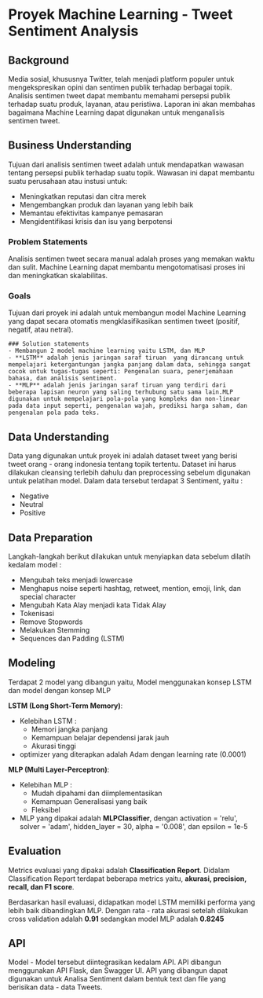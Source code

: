 #  Proyek Machine Learning - Tweet Sentiment Analysis 

## Background

Media sosial, khususnya Twitter, telah menjadi platform populer untuk mengekspresikan opini dan sentimen publik terhadap berbagai topik. Analisis sentimen tweet dapat membantu memahami persepsi publik terhadap suatu produk, layanan, atau peristiwa. Laporan ini akan membahas bagaimana Machine Learning dapat digunakan untuk menganalisis sentimen tweet.

## Business Understanding

Tujuan dari analisis sentimen tweet adalah untuk mendapatkan wawasan tentang persepsi publik terhadap suatu topik. Wawasan ini dapat membantu suatu perusahaan atau instusi untuk:

- Meningkatkan reputasi dan citra merek
- Mengembangkan produk dan layanan yang lebih baik
- Memantau efektivitas kampanye pemasaran
- Mengidentifikasi krisis dan isu yang berpotensi

### Problem Statements

Analisis sentimen tweet secara manual adalah proses yang memakan waktu dan sulit. Machine Learning dapat membantu mengotomatisasi proses ini dan meningkatkan skalabilitas.

### Goals

Tujuan dari proyek ini adalah untuk membangun model Machine Learning yang dapat secara otomatis mengklasifikasikan sentimen tweet (positif, negatif, atau netral).

    ### Solution statements
    - Membangun 2 model machine learning yaitu LSTM, dan MLP
    - **LSTM** adalah jenis jaringan saraf tiruan  yang dirancang untuk mempelajari ketergantungan jangka panjang dalam data, sehingga sangat cocok untuk tugas-tugas seperti: Pengenalan suara, penerjemahaan bahasa, dan analisis sentiment.
    - **MLP** adalah jenis jaringan saraf tiruan yang terdiri dari beberapa lapisan neuron yang saling terhubung satu sama lain.MLP digunakan untuk mempelajari pola-pola yang kompleks dan non-linear pada data input seperti, pengenalan wajah, prediksi harga saham, dan pengenalan pola pada teks.

## Data Understanding
Data yang digunakan untuk proyek ini adalah dataset tweet yang berisi tweet orang - orang indonesia tentang topik tertentu. Dataset ini harus dilakukan cleansing terlebih dahulu dan preprocessing sebelum digunakan untuk pelatihan model. Dalam data tersebut terdapat 3 Sentiment, yaitu :
- Negative
- Neutral
- Positive

## Data Preparation
Langkah-langkah berikut dilakukan untuk menyiapkan data sebelum dilatih kedalam model :

 - Mengubah teks menjadi lowercase
 - Menghapus noise seperti hashtag, retweet, mention, emoji, link, dan special character
 - Mengubah Kata Alay menjadi kata Tidak Alay 
 - Tokenisasi
 - Remove Stopwords
 - Melakukan Stemming
 - Sequences dan Padding (LSTM)

## Modeling
Terdapat 2 model yang dibangun yaitu, Model menggunakan konsep LSTM dan model dengan konsep MLP

**LSTM (Long Short-Term Memory)**: 
- Kelebihan LSTM :
    - Memori jangka panjang
    - Kemampuan belajar dependensi jarak jauh
    - Akurasi tinggi
- optimizer yang diterapkan adalah Adam dengan learning rate (0.0001)

 **MLP (Multi Layer-Perceptron)**:
- Kelebihan MLP :
    - Mudah dipahami dan diimplementasikan
    - Kemampuan Generalisasi yang baik
    - Fleksibel
- MLP yang dipakai adalah **MLPClassifier**, dengan activation = 'relu', solver = 'adam', hidden_layer = 30, alpha = '0.008', dan epsilon = 1e-5

## Evaluation
Metrics evaluasi yang dipakai adalah **Classification Report**. Didalam Classification Report terdapat beberapa metrics yaitu, **akurasi, precision, recall, dan F1 score**.

Berdasarkan hasil evaluasi, didapatkan model LSTM memiliki performa yang lebih baik dibandingkan MLP. Dengan rata - rata akurasi setelah dilakukan cross validation adalah **0.91** sedangkan model MLP adalah **0.8245**

## API
Model - Model tersebut diintegrasikan kedalam API. API dibangun menggunakan API Flask, dan Swagger UI. API yang dibangun dapat digunakan untuk Analisa Sentiment dalam bentuk text dan file yang berisikan data - data Tweets.
